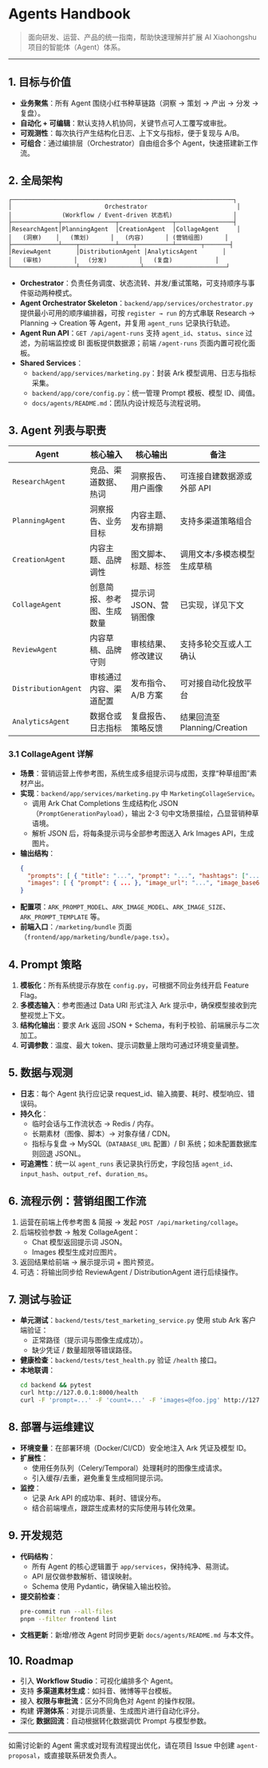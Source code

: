 # Agents Handbook

> 面向研发、运营、产品的统一指南，帮助快速理解并扩展 AI Xiaohongshu 项目的智能体（Agent）体系。

---

## 1. 目标与价值

- **业务聚焦**：所有 Agent 围绕小红书种草链路（洞察 → 策划 → 产出 → 分发 → 复盘）。
- **自动化 + 可编辑**：默认支持人机协同，关键节点可人工覆写或审批。
- **可观测性**：每次执行产生结构化日志、上下文与指标，便于复现与 A/B。
- **可组合**：通过编排层（Orchestrator）自由组合多个 Agent，快速搭建新工作流。

## 2. 全局架构

```
┌──────────────────────────────────────────────────────────────┐
│                          Orchestrator                         │
│              (Workflow / Event-driven 状态机)                 │
├─────────────┬───────────────┬───────────────┬────────────────┤
│ResearchAgent│PlanningAgent  │CreationAgent  │CollageAgent     │
│   (洞察)    │   (策划)      │   (内容)      │ (营销组图)      │
├─────────────┴────┬──────────┴────┬──────────┴───────┬───────┤
│ReviewAgent       │DistributionAgent │AnalyticsAgent       │
│   (审核)         │   (分发)         │   (复盘)            │
└──────────────────┴─────────────────┴───────────────────────┘
```

- **Orchestrator**：负责任务调度、状态流转、并发/重试策略，可支持顺序与事件驱动两种模式。
- **Agent Orchestrator Skeleton**：`backend/app/services/orchestrator.py` 提供最小可用的顺序编排器，可按 `register → run` 的方式串联 Research → Planning → Creation 等 Agent，并复用 `agent_runs` 记录执行轨迹。
- **Agent Run API**：`GET /api/agent-runs` 支持 `agent_id`、`status`、`since` 过滤，为前端监控或 BI 面板提供数据源；前端 `/agent-runs` 页面内置可视化面板。
- **Shared Services**：
  - `backend/app/services/marketing.py`：封装 Ark 模型调用、日志与指标采集。
  - `backend/app/core/config.py`：统一管理 Prompt 模板、模型 ID、阈值。
  - `docs/agents/README.md`：团队内设计规范与流程说明。

## 3. Agent 列表与职责

| Agent | 核心输入 | 核心输出 | 备注 |
| --- | --- | --- | --- |
| `ResearchAgent` | 竞品、渠道数据、热词 | 洞察报告、用户画像 | 可连接自建数据源或外部 API |
| `PlanningAgent` | 洞察报告、业务目标 | 内容主题、发布排期 | 支持多渠道策略组合 |
| `CreationAgent` | 内容主题、品牌调性 | 图文脚本、标题、标签 | 调用文本/多模态模型生成草稿 |
| `CollageAgent` | 创意简报、参考图、生成数量 | 提示词 JSON、营销图像 | 已实现，详见下文 |
| `ReviewAgent` | 内容草稿、品牌守则 | 审核结果、修改建议 | 支持多轮交互或人工确认 |
| `DistributionAgent` | 审核通过内容、渠道配置 | 发布指令、A/B 方案 | 可对接自动化投放平台 |
| `AnalyticsAgent` | 数据仓或日志指标 | 复盘报告、策略反馈 | 结果回流至 Planning/Creation |

### 3.1 CollageAgent 详解

- **场景**：营销运营上传参考图，系统生成多组提示词与成图，支撑“种草组图”素材产出。
- **实现**：`backend/app/services/marketing.py` 中 `MarketingCollageService`。
  - 调用 Ark Chat Completions 生成结构化 JSON（`PromptGenerationPayload`），输出 2-3 句中文场景描绘，凸显营销种草语境。
  - 解析 JSON 后，将每条提示词与全部参考图送入 Ark Images API，生成图片。
- **输出结构**：
  ```json
  {
    "prompts": [ { "title": "...", "prompt": "...", "hashtags": ["..."] } ],
    "images": [ { "prompt": { ... }, "image_url": "...", "image_base64": "..." } ]
  }
  ```
- **配置项**：`ARK_PROMPT_MODEL`、`ARK_IMAGE_MODEL`、`ARK_IMAGE_SIZE`、`ARK_PROMPT_TEMPLATE` 等。
- **前端入口**：`/marketing/bundle` 页面（`frontend/app/marketing/bundle/page.tsx`）。

## 4. Prompt 策略

1. **模板化**：所有系统提示存放在 `config.py`，可根据不同业务线开启 Feature Flag。
2. **多模态输入**：参考图通过 Data URI 形式注入 Ark 提示中，确保模型接收到完整视觉上下文。
3. **结构化输出**：要求 Ark 返回 JSON + Schema，有利于校验、前端展示与二次加工。
4. **可调参数**：温度、最大 token、提示词数量上限均可通过环境变量调整。

## 5. 数据与观测

- **日志**：每个 Agent 执行应记录 request_id、输入摘要、耗时、模型响应、错误码。
- **持久化**：
  - 临时会话与工作流状态 → Redis / 内存。
  - 长期素材（图像、脚本）→ 对象存储 / CDN。
  - 指标与复盘 → MySQL（`DATABASE_URL` 配置）/ BI 系统；如未配置数据库则回退 JSONL。
- **可追溯性**：统一以 `agent_runs` 表记录执行历史，字段包括 `agent_id`、`input_hash`、`output_ref`、`duration_ms`。

## 6. 流程示例：营销组图工作流

1. 运营在前端上传参考图 & 简报 → 发起 `POST /api/marketing/collage`。
2. 后端校验参数 → 触发 CollageAgent：
   - Chat 模型返回提示词 JSON。
   - Images 模型生成对应图片。
3. 返回结果给前端 → 展示提示词 + 图片预览。
4. 可选：将输出同步给 ReviewAgent / DistributionAgent 进行后续操作。

## 7. 测试与验证

- **单元测试**：`backend/tests/test_marketing_service.py` 使用 stub Ark 客户端验证：
  - 正常路径（提示词与图像生成成功）。
  - 缺少凭证 / 数量超限等错误路径。
- **健康检查**：`backend/tests/test_health.py` 验证 `/health` 接口。
- **本地联调**：
  ```bash
  cd backend && pytest
  curl http://127.0.0.1:8000/health
  curl -F 'prompt=...' -F 'count=...' -F 'images=@foo.jpg' http://127.0.0.1:8000/api/marketing/collage
  ```

## 8. 部署与运维建议

- **环境变量**：在部署环境（Docker/CI/CD）安全地注入 Ark 凭证及模型 ID。
- **扩展性**：
  - 使用任务队列（Celery/Temporal）处理耗时的图像生成请求。
  - 引入缓存/去重，避免重复生成相同提示词。
- **监控**：
  - 记录 Ark API 的成功率、耗时、错误分布。
  - 结合前端埋点，跟踪生成素材的实际使用与转化效果。

## 9. 开发规范

- **代码结构**：
  - 所有 Agent 的核心逻辑置于 `app/services`，保持纯净、易测试。
  - API 层仅做参数解析、错误映射。
  - Schema 使用 Pydantic，确保输入输出校验。
- **提交前检查**：
  ```bash
  pre-commit run --all-files
  pnpm --filter frontend lint
  ```
- **文档更新**：新增/修改 Agent 时同步更新 `docs/agents/README.md` 与本文件。

## 10. Roadmap

- 引入 **Workflow Studio**：可视化编排多个 Agent。
- 支持 **多渠道素材生成**：如抖音、微博等平台模板。
- 接入 **权限与审批流**：区分不同角色对 Agent 的操作权限。
- 构建 **评测体系**：对提示词质量、生成图片进行自动化评分。
- 深化 **数据回流**：自动根据转化数据调优 Prompt 与模型参数。

---

如需讨论新的 Agent 需求或对现有流程提出优化，请在项目 Issue 中创建 `agent-proposal`，或直接联系研发负责人。
